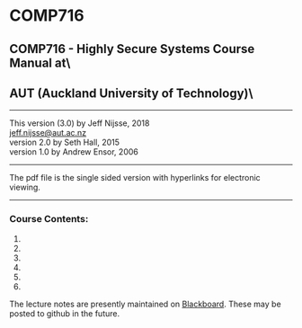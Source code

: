 # COMP716
## COMP716 - Highly Secure Systems Course Manual at\
## AUT (Auckland University of Technology)\
***
This version (3.0) by Jeff Nijsse, 2018\
<jeff.nijsse@aut.ac.nz>\
version 2.0 by Seth Hall, 2015\
version 1.0 by Andrew Ensor, 2006
***
The pdf file []() is the single sided version with hyperlinks for electronic viewing.
***
### Course Contents:
1. 
2. 
3. 
4. 
5. 
6. 

The lecture notes are presently maintained on [Blackboard](https://blackboard.aut.ac.nz/). These may be posted to github in the future.
